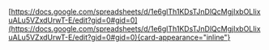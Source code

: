 [https://docs.google.com/spreadsheets/d/1e6glTh1KDsTJnDlQcMgjIxbOLIixuALu5VZxdUrwT-E/edit?gid=0#gid=0](https://docs.google.com/spreadsheets/d/1e6glTh1KDsTJnDlQcMgjIxbOLIixuALu5VZxdUrwT-E/edit?gid=0#gid=0){card-appearance="inline"}
